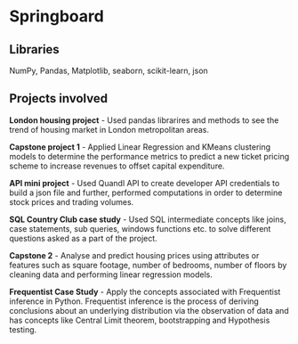 # Springboard
## Libraries
NumPy, Pandas, Matplotlib, seaborn, scikit-learn, json
## Projects involved
**London housing project** - Used pandas librarires and methods to see the trend of housing market in London metropolitan areas.

**Capstone project 1** - Applied Linear Regression and KMeans clustering models to determine the performance metrics to predict a new ticket pricing scheme to increase revenues to offset capital expenditure.

**API mini project** - Used Quandl API to create developer API credentials to build a json file and further, performed computations in order to determine stock prices and trading volumes.

**SQL Country Club case study** - Used SQL intermediate concepts like joins, case statements, sub queries, windows functions etc. to solve different questions asked as a part of the project.

**Capstone 2** - Analyse and predict housing prices using attributes or features such as square footage, number of bedrooms, number of floors by cleaning data and performing linear regression models.

**Frequentist Case Study** - Apply the concepts associated with Frequentist inference in Python. Frequentist inference is the process of deriving conclusions about an underlying distribution via the observation of data and has concepts like Central Limit theorem, bootstrapping and Hypothesis testing.
